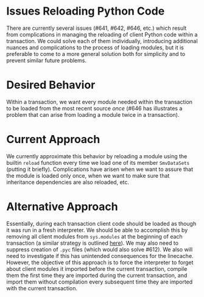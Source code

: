 # Issues Reloading Python Code

There are currently several issues (#641, #642, #646, etc.) which result from complications in managing the reloading of client Python code within a transaction. We could solve each of them individually, introducing additional nuances and complications to the process of loading modules, but it is preferable to come to a more general solution both for simplicity and to prevent similar future problems.

# Desired Behavior

Within a transaction, we want every module needed within the transaction to be loaded from the most recent source _once_ (#646 has illustrates a problem that can arise from loading a module twice in a transaction).

# Current Approach

We currently approximate this behavior by reloading a module using the builtin `reload` function every time we load one of its member `SmvDataSets` (putting it briefly). Complications have arisen when we want to assure that the module is loaded only once, when we want to make sure that inheritance dependencies are also reloaded, etc.

# Alternative Approach

 Essentially, during each transaction client code should be loaded as though it was run in a fresh interpreter. We should be able to accomplish this by removing all client modules from `sys.modules` at the beginning of each transaction (a similar strategy is outlined [here](https://www.safaribooksonline.com/library/view/python-cookbook/0596001673/ch14s02.html)). We may also need to suppress creation of `.pyc` files (which would also solve #612). We also will need to investigate if this has unintended consequences for the linecache. However, the objective of this approach is to force the interpreter to forget about client modules it imported before the current transaction, compile them the first time they are imported during the current transaction, and import them without compilation every subsequent time they are imported with the current transaction.
